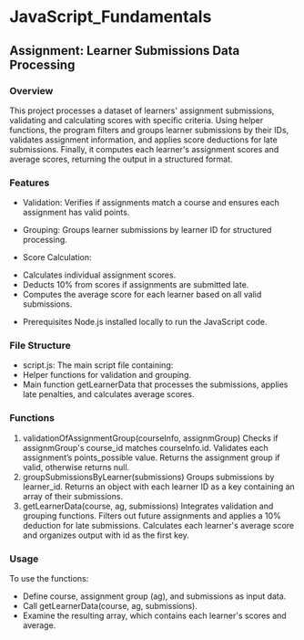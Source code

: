 # JavaScript_Fundamentals
## Assignment: Learner Submissions Data Processing

### Overview
This project processes a dataset of learners' assignment submissions, validating and calculating scores with specific criteria. Using helper functions, the program filters and groups learner submissions by their IDs, validates assignment information, and applies score deductions for late submissions. Finally, it computes each learner's assignment scores and average scores, returning the output in a structured format.

### Features
- Validation: Verifies if assignments match a course and ensures each assignment has valid points.
- Grouping: Groups learner submissions by learner ID for structured processing.

- Score Calculation:
* Calculates individual assignment scores.
* Deducts 10% from scores if assignments are submitted late.
* Computes the average score for each learner based on all valid submissions.
- Prerequisites
Node.js installed locally to run the JavaScript code.

### File Structure
- script.js: The main script file containing:
- Helper functions for validation and grouping.
- Main function getLearnerData that processes the submissions, applies late penalties, and calculates average scores.

### Functions
1. validationOfAssignmentGroup(courseInfo, assignmGroup)
Checks if assignmGroup's course_id matches courseInfo.id.
Validates each assignment’s points_possible value.
Returns the assignment group if valid, otherwise returns null.
2. groupSubmissionsByLearner(submissions)
Groups submissions by learner_id.
Returns an object with each learner ID as a key containing an array of their submissions.
3. getLearnerData(course, ag, submissions)
Integrates validation and grouping functions.
Filters out future assignments and applies a 10% deduction for late submissions.
Calculates each learner's average score and organizes output with id as the first key.

### Usage
To use the functions:

- Define course, assignment group (ag), and submissions as input data.
- Call getLearnerData(course, ag, submissions).
- Examine the resulting array, which contains each learner's scores and average.